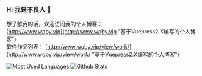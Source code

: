 ### Hi 我是不良人 👋
想了解我的话，欢迎访问我的个人博客：</br>
[http://www.wqby.vip](http://www.wqby.vip "基于Vuepress2.X编写的个人博客") </br>
软件作品列表：
[http://www.wqby.vip/view/work/](http://www.wqby.vip/view/work/ "基于Vuepress2.X编写的个人博客") </br>

![Most Used Languages](https://github-readme-stats.vercel.app/api/top-langs/?username=9479421&theme=&layout=compact)
![Github Stats](https://github-readme-stats.vercel.app/api?username=9479421&show_icons=true&theme=&count_private=true)


<!--
**9479421/9479421** is a ✨ _special_ ✨ repository because its `README.md` (this file) appears on your GitHub profile.

Here are some ideas to get you started:

- 🔭 I’m currently working on ...
- 🌱 I’m currently learning ...
- 👯 I’m looking to collaborate on ...
- 🤔 I’m looking for help with ...
- 💬 Ask me about ...
- 📫 How to reach me: ...
- 😄 Pronouns: ...
- ⚡ Fun fact: ...
-->
